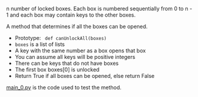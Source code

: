 n number of locked boxes. Each box is numbered sequentially from 0 to n - 1 and each box may contain keys to the other boxes.

A method that determines if all the boxes can be opened.

+ Prototype: ``` def canUnlockAll(boxes)```
+ ```boxes``` is a list of lists
+ A key with the same number as a box opens that box
+ You can assume all keys will be positive integers
+ There can be keys that do not have boxes
+ The first box boxes[0] is unlocked
+ Return True if all boxes can be opened, else return False

[main_0.py](https://github.com/Yosef-S-A/alx-interview/blob/main/0x01-lockboxes/test/0-main.py) is the code used to test the method.

